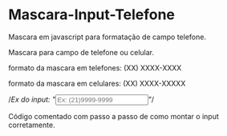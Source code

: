 # Mascara-Input-Telefone
Mascara em javascript para formatação de campo telefone.


Mascara para campo de telefone ou celular.

formato da mascara em telefones: (XX) XXXX-XXXX

formato da mascara em celulares: (XX) XXXX-XXXXX

/*Ex do input: "<input type="tel" name="telefone" onblur="limpa_mascara(this)" onfocus="mascara(this)" OnKeyPress="formatar(this)"      placeholder="Ex: (21)9999-9999">"*/


Código comentado com passo a passo de como montar o input corretamente.
